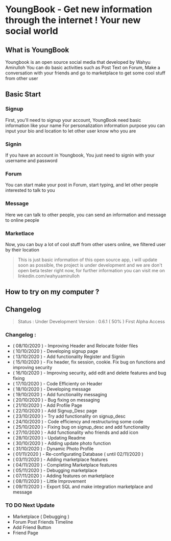 # YoungBook - Get new information through the internet ! Your new social world
## What is YoungBook
Youngbook is an open source social media that developed by Wahyu Amirulloh
You can do basic activities such as Post Text on Forum, Make a conversation with your friends and go to marketplace to get some cool stuff from other user

## Basic Start
### Signup
First, you'll need to signup your account, YoungBook need basic information like your name
For personalization information purpose you can input your bio and location to let other user know who you are
### Signin
If you have an account in Youngbook, You just need to signin with your username and password
### Forum
You can start make your post in Forum, start typing, and let other people interested to talk to you
### Message
Here we can talk to other people, you can send an information and message to online people
### Marketlace
Now, you can buy a lot of cool stuff from other users online, we filtered user by their location

> This is just basic information of this open source app, i will update soon as possible, the project is under development and we are don't open beta tester right now, for further information you can visit me on linkedin.com/wahyuamirulloh 

## How to try on my computer ?


## Changelog
> Status : Under Development
> Version : 0.6.1 ( 50% ) First Alpha Access
### Changelog :
- ( 08/10/2020 ) - Improving Header and Relocate folder files
- ( 10/10/2020 ) - Developing signup page
- ( 13/10/2020 ) - Add functionality Register and Signin
- ( 15/10/2020 ) - Fix header, fix session, cookie. Fix bug on functions and improving security
- ( 16/10/2020 ) - Improving security, add edit and delete features and bug fixing
- ( 17/10/2020 ) - Code Efficienty on Header
- ( 18/10/2020 ) - Developing message
- ( 19/10/2020 ) - Add functionality messaging
- ( 20/10/2020 ) - Bug fixing on messaging
- ( 21/10/2020 ) - Add Profile Page
- ( 22/10/2020 ) - Add Signup_Desc page
- ( 23/10/2020 ) - Try add functionality on signup_desc
- ( 24/10/2020 ) - Code efficiency and restructuring some code
- ( 25/10/2020 ) - Fixing bug on signup_desc and add functionality
- ( 27/10/2020 ) - Add functionality who friends and add icon
- ( 28/10/2020 ) - Updating Readme
- ( 30/10/2020 ) - Adding update photo function
- ( 31/10/2020 ) - Dynamic Photo Profile
- ( 01/11/2020 ) - Re-configurating Database ( until 02/11/2020 )
- ( 03/11/2020 ) - Adding marketplace features
- ( 04/11/2020 ) - Completing Marketplace features
- ( 05/11/2020 ) - Debugging marketplace
- ( 07/11/2020 ) - Adding features on marketplace
- ( 08/11/2020 ) - Little Improvement
- ( 09/11/2020 ) - Export SQL and make integration marketplace and message

### TO DO Next Update
- Marketplace ( Debugging )
- Forum Post Friends Timeline
- Add Friend Button
- Friend Page